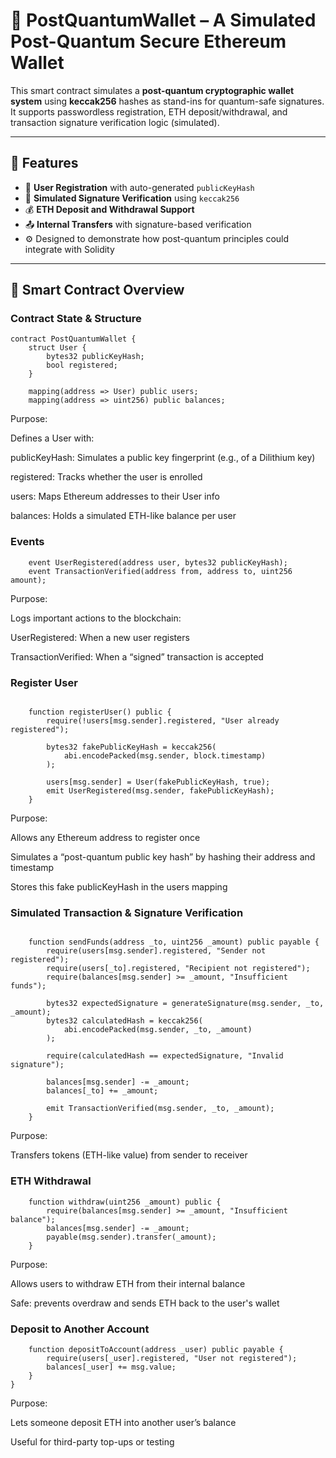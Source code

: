 # 🔐 PostQuantumWallet – A Simulated Post-Quantum Secure Ethereum Wallet

This smart contract simulates a **post-quantum cryptographic wallet system** using **keccak256** hashes as stand-ins for quantum-safe signatures. It supports passwordless registration, ETH deposit/withdrawal, and transaction signature verification logic (simulated).

---

## 🚀 Features

- 📌 **User Registration** with auto-generated `publicKeyHash`
- 🔐 **Simulated Signature Verification** using `keccak256`
- 💰 **ETH Deposit and Withdrawal Support**
- 📤 **Internal Transfers** with signature-based verification
- ⚙️ Designed to demonstrate how post-quantum principles could integrate with Solidity

---

## 📄 Smart Contract Overview

### Contract State & Structure
```Solidity
contract PostQuantumWallet {
    struct User {
        bytes32 publicKeyHash;
        bool registered;
    }

    mapping(address => User) public users;
    mapping(address => uint256) public balances;
```
Purpose:

Defines a User with:

publicKeyHash: Simulates a public key fingerprint (e.g., of a Dilithium key)

registered: Tracks whether the user is enrolled

users: Maps Ethereum addresses to their User info

balances: Holds a simulated ETH-like balance per user

###  Events
```Solidity
    event UserRegistered(address user, bytes32 publicKeyHash);
    event TransactionVerified(address from, address to, uint256 amount);
```
Purpose:

Logs important actions to the blockchain:

UserRegistered: When a new user registers

TransactionVerified: When a “signed” transaction is accepted

### Register User
```solidity

    function registerUser() public {
        require(!users[msg.sender].registered, "User already registered");

        bytes32 fakePublicKeyHash = keccak256(
            abi.encodePacked(msg.sender, block.timestamp)
        );

        users[msg.sender] = User(fakePublicKeyHash, true);
        emit UserRegistered(msg.sender, fakePublicKeyHash);
    }
```
Purpose:

Allows any Ethereum address to register once

Simulates a “post-quantum public key hash” by hashing their address and timestamp

Stores this fake publicKeyHash in the users mapping

### Simulated Transaction & Signature Verification
```solidity

    function sendFunds(address _to, uint256 _amount) public payable {
        require(users[msg.sender].registered, "Sender not registered");
        require(users[_to].registered, "Recipient not registered");
        require(balances[msg.sender] >= _amount, "Insufficient funds");

        bytes32 expectedSignature = generateSignature(msg.sender, _to, _amount);
        bytes32 calculatedHash = keccak256(
            abi.encodePacked(msg.sender, _to, _amount)
        );

        require(calculatedHash == expectedSignature, "Invalid signature");

        balances[msg.sender] -= _amount;
        balances[_to] += _amount;

        emit TransactionVerified(msg.sender, _to, _amount);
    }
```
Purpose:

Transfers tokens (ETH-like value) from sender to receiver

### ETH Withdrawal
```solidity
    function withdraw(uint256 _amount) public {
        require(balances[msg.sender] >= _amount, "Insufficient balance");
        balances[msg.sender] -= _amount;
        payable(msg.sender).transfer(_amount);
    }
```
Purpose:

Allows users to withdraw ETH from their internal balance

Safe: prevents overdraw and sends ETH back to the user's wallet

### Deposit to Another Account
```Solidity
    function depositToAccount(address _user) public payable {
        require(users[_user].registered, "User not registered");
        balances[_user] += msg.value;
    }
}
```
Purpose:

Lets someone deposit ETH into another user’s balance

Useful for third-party top-ups or testing

